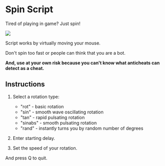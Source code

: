 # Spin Script
Tired of playing in game? Just spin!

<img src="https://c.tenor.com/TGbmy23IhPUAAAAM/tf2-heavy.gif"/>

Script works by virtually moving your mouse.

Don't spin too fast or people can think that you are a bot.

**And, use at your own risk because you can't know what anticheats can detect as a cheat.**

## Instructions

1. Select a rotation type:
   - "rot" - basic rotation
   - "sin" - smooth wave oscillating rotation
   - "tan" - rapid pulsating rotation
   - "sinabs" - smooth pulsating rotation
   - "rand" - instantly turns you by random number of degrees

2. Enter starting delay.

3. Set the speed of your rotation.

And press Q to quit.
